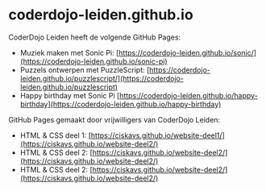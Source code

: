 # coderdojo-leiden.github.io
CoderDojo Leiden heeft de volgende GitHub Pages:
- Muziek maken met Sonic Pi: [https://coderdojo-leiden.github.io/sonic/](https://coderdojo-leiden.github.io/sonic-pi)
- Puzzels ontwerpen met PuzzleScript: [https://coderdojo-leiden.github.io/puzzlescript/](https://coderdojo-leiden.github.io/puzzlescript)
- Happy birthday met Sonic Pi [https://coderdojo-leiden.github.io/happy-birthday](https://coderdojo-leiden.github.io/happy-birthday)

GitHub Pages gemaakt door vrijwilligers van CoderDojo Leiden:
- HTML & CSS deel 1: [https://ciskavs.github.io/website-deel1/](https://ciskavs.github.io/website-deel2/)
- HTML & CSS deel 2: [https://ciskavs.github.io/website-deel2/](https://ciskavs.github.io/website-deel2/)
- HTML & CSS deel 2: [https://ciskavs.github.io/website-deel2/](https://ciskavs.github.io/website-deel2/)
